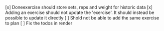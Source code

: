 [x] Doneexercise should store sets, reps and weight for historic data
[x] Adding an exercise should not update the 'exercise'. It should instead be
    possible to update it directly
[ ] Shold not be able to add the same exercise to plan
[ ] Fix the todos in render
